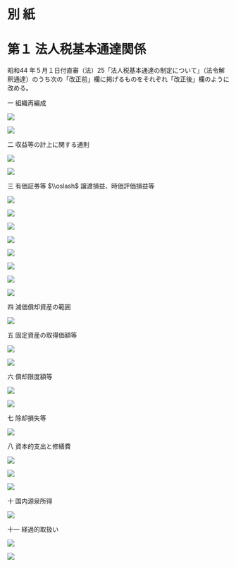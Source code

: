 # 別 紙

# 第１ 法人税基本通達関係

昭和44 年５月１日付直審（法）25「法人税基本通達の制定について」（法令解釈通達）のうち次の「改正前」欄に掲げるものをそれぞれ「改正後」欄のように改める。

一 組織再編成

![](https://www.nta.go.jp/tmp/994ba0df-2383-4bab-b2ed-c5572f8d15df/images/b38277d29511aa810ad93e4b1b101d5722fafb8d0467b8016a91b99028172fc6.jpg)

![](https://www.nta.go.jp/tmp/994ba0df-2383-4bab-b2ed-c5572f8d15df/images/37924fbacc861ffd5803bfd37962e5c7080612adba4ab2de3bf4935386c74fc2.jpg)

二 収益等の計上に関する通則

![](https://www.nta.go.jp/tmp/994ba0df-2383-4bab-b2ed-c5572f8d15df/images/061cb3eb82f2d6febf4957147927b450326710c17640e1529f8543261ad4a95e.jpg)

![](https://www.nta.go.jp/tmp/994ba0df-2383-4bab-b2ed-c5572f8d15df/images/2d3c55c906cae1a159260e4dc92aba3ae34acd6c0833206b844f2e1efa524e96.jpg)

三 有価証券等 $\\oslash$ 譲渡損益、時価評価損益等

![](https://www.nta.go.jp/tmp/994ba0df-2383-4bab-b2ed-c5572f8d15df/images/94a0afa270fe324b0b683fdcaf43f18678edebd9132ada556cf308a96bfbf4af.jpg)

![](https://www.nta.go.jp/tmp/994ba0df-2383-4bab-b2ed-c5572f8d15df/images/5196b177d5dc50615e6754f8aa314a0cfa30bd7a34273d0eb01ddbc51932022c.jpg)

![](https://www.nta.go.jp/tmp/994ba0df-2383-4bab-b2ed-c5572f8d15df/images/c05855d587e36868a1b25b53ec3272d2129872c9b904ddb89166a4cb3b8c3f0c.jpg)

![](https://www.nta.go.jp/tmp/994ba0df-2383-4bab-b2ed-c5572f8d15df/images/b8ee84ded886e96f26826c0bcaedbd68feac117887447349427ed802d0551a2c.jpg)

![](https://www.nta.go.jp/tmp/994ba0df-2383-4bab-b2ed-c5572f8d15df/images/5bbc6b47c747987ca58967416f60538cb55fed2024155f0fdf87b5f17f2ec896.jpg)

![](https://www.nta.go.jp/tmp/994ba0df-2383-4bab-b2ed-c5572f8d15df/images/493e4b2601c59bf9236d43c634ba94601d99833857d628ceb0ff71f0bcf4c98f.jpg)

![](https://www.nta.go.jp/tmp/994ba0df-2383-4bab-b2ed-c5572f8d15df/images/1e65f466ab95a6bc9803a77af97eec2985de03117916d1bcd6d9d9cc1a5ca724.jpg)

![](https://www.nta.go.jp/tmp/994ba0df-2383-4bab-b2ed-c5572f8d15df/images/fd4d95c4d02a34949385915da70f39cd0c8df247ef4c0113aa72b37048d535fe.jpg)

四 減価償却資産の範囲

![](https://www.nta.go.jp/tmp/994ba0df-2383-4bab-b2ed-c5572f8d15df/images/b8edb1475f27e01d78943cde6b605e08afc6b7c1d601197d2723bea51eab7caa.jpg)

五 固定資産の取得価額等

![](https://www.nta.go.jp/tmp/994ba0df-2383-4bab-b2ed-c5572f8d15df/images/62e3894e8a6e81390322234778df8edbb5e2829183dfa04cad0e0355f84c77c0.jpg)

![](https://www.nta.go.jp/tmp/994ba0df-2383-4bab-b2ed-c5572f8d15df/images/1f7003c9fc39563d2bce222081273a3fec090b90246b21bbebadc74a43f44722.jpg)

六 償却限度額等

![](https://www.nta.go.jp/tmp/994ba0df-2383-4bab-b2ed-c5572f8d15df/images/41018e5bbf13861e54bf091ef7ada5cfed052185f2cfeeb8bb0f8e4048850749.jpg)

![](https://www.nta.go.jp/tmp/994ba0df-2383-4bab-b2ed-c5572f8d15df/images/ff76316ac01fbd14f845fb771b543670e979c28558af56084c8dcbf2f85b68c7.jpg)

七 除却損失等

![](https://www.nta.go.jp/tmp/994ba0df-2383-4bab-b2ed-c5572f8d15df/images/71c83e3a4575083aec3f568891db65d7d4042b55037ae540b3e3ffd4e4f2614f.jpg)

八 資本的支出と修繕費

![](https://www.nta.go.jp/tmp/994ba0df-2383-4bab-b2ed-c5572f8d15df/images/f8c4a45a72bfbbfed18a8217906f85243c7c451d1b25d42667cffaf8f695e68c.jpg)

![](https://www.nta.go.jp/tmp/994ba0df-2383-4bab-b2ed-c5572f8d15df/images/1fea056dbed22cf74ff82f8685b6e3568480c16f6dc580d9927f3b6bea044b75.jpg)

![](https://www.nta.go.jp/tmp/994ba0df-2383-4bab-b2ed-c5572f8d15df/images/ef3ed4da532e4d1c11c2180a7d51993e5f1c9126d915f92fc33c256966a83070.jpg)

十 国内源泉所得

![](https://www.nta.go.jp/tmp/994ba0df-2383-4bab-b2ed-c5572f8d15df/images/c620c064a494b75dee7b1ccb3eb77f5dd3f563654bcc2fc11b574d8333516039.jpg)

十一 経過的取扱い

![](https://www.nta.go.jp/tmp/994ba0df-2383-4bab-b2ed-c5572f8d15df/images/4356880de2ad81065635f8fd0960eb52baffd590345cc1cb196101281b9d0e6e.jpg)

![](https://www.nta.go.jp/tmp/994ba0df-2383-4bab-b2ed-c5572f8d15df/images/e263d8e57ba968fc94b51d1733680f7b1939dbe0ea82144a284dfd7406e9b9c7.jpg)